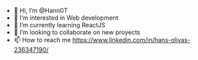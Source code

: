 - 👋 Hi, I’m @Hann0T
- 👀 I’m interested in Web development
- 🌱 I’m currently learning ReactJS
- 💞️ I’m looking to collaborate on new proyects
- 📫 How to reach me https://www.linkedin.com/in/hans-olivas-236347190/

<!---
Hann0T/Hann0T is a ✨ special ✨ repository because its `README.md` (this file) appears on your GitHub profile.
You can click the Preview link to take a look at your changes.
--->

